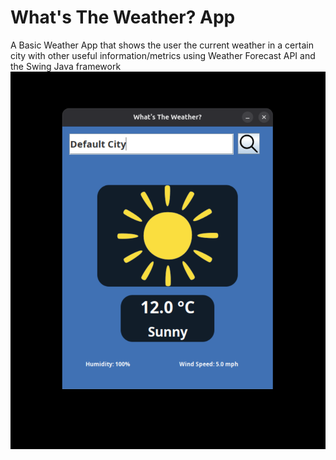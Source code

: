 # What's The Weather? App
A Basic Weather App that shows the user the current weather in a certain city with other useful information/metrics using Weather Forecast API and the Swing Java framework
![img.png](img.png)